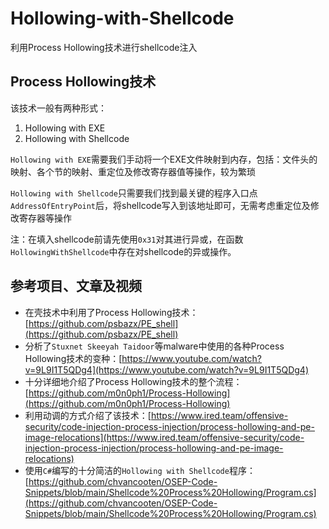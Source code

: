 # Hollowing-with-Shellcode
利用Process Hollowing技术进行shellcode注入

## Process Hollowing技术
该技术一般有两种形式：

1. Hollowing with EXE
2. Hollowing with Shellcode

`Hollowing with EXE`需要我们手动将一个EXE文件映射到内存，包括：文件头的映射、各个节的映射、重定位及修改寄存器值等操作，较为繁琐

`Hollowing with Shellcode`只需要我们找到最关键的程序入口点`AddressOfEntryPoint`后，将shellcode写入到该地址即可，无需考虑重定位及修改寄存器等操作

注：在填入shellcode前请先使用`0x31`对其进行异或，在函数`HollowingWithShellcode`中存在对shellcode的异或操作。

## 参考项目、文章及视频

- 在壳技术中利用了Process Hollowing技术：[https://github.com/psbazx/PE_shell](https://github.com/psbazx/PE_shell)
- 分析了`Stuxnet Skeeyah Taidoor`等malware中使用的各种Process Hollowing技术的变种：[https://www.youtube.com/watch?v=9L9I1T5QDg4](https://www.youtube.com/watch?v=9L9I1T5QDg4)
- 十分详细地介绍了Process Hollowing技术的整个流程：[https://github.com/m0n0ph1/Process-Hollowing](https://github.com/m0n0ph1/Process-Hollowing)
- 利用动调的方式介绍了该技术：[https://www.ired.team/offensive-security/code-injection-process-injection/process-hollowing-and-pe-image-relocations](https://www.ired.team/offensive-security/code-injection-process-injection/process-hollowing-and-pe-image-relocations)
- 使用`C#`编写的十分简洁的`Hollowing with Shellcode`程序：[https://github.com/chvancooten/OSEP-Code-Snippets/blob/main/Shellcode%20Process%20Hollowing/Program.cs](https://github.com/chvancooten/OSEP-Code-Snippets/blob/main/Shellcode%20Process%20Hollowing/Program.cs)
